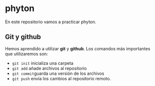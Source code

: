 # phyton

En este repositorio vamos a practicar phyton.

## Git y github

Hemos aprendido a utilizar **git** y **github**. Los comandos más importantes 
que utilizaremos son:

- `git init` inicializa una carpeta
- `git add` añade archivos al repositorio
- `git commit`guarda una versión de los archivos
- `git push` envía los cambios al repositorio remoto.
